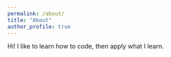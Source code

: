 ```yaml
---
permalink: /about/
title: "About"
author_profile: true
---
```


Hi!  I like to learn how to code, then apply what I learn.